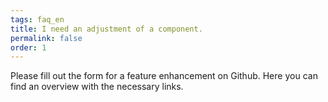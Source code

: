 ```yaml
---
tags: faq_en
title: I need an adjustment of a component.
permalink: false
order: 1
---
```


Please fill out the form for a feature enhancement on Github. <sbb-link variant="inline" href="/{page.lang}}/design-system/organisation/contributing/" target="_blank">Here</sbb-link> you can find an overview with the necessary links.